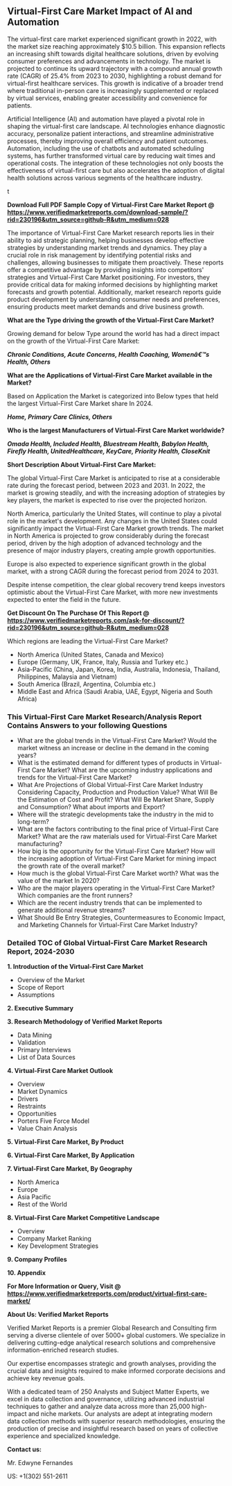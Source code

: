 <h2>Virtual-First Care Market Impact of AI and Automation</h2><p>The virtual-first care market experienced significant growth in 2022, with the market size reaching approximately $10.5 billion. This expansion reflects an increasing shift towards digital healthcare solutions, driven by evolving consumer preferences and advancements in technology. The market is projected to continue its upward trajectory with a compound annual growth rate (CAGR) of 25.4% from 2023 to 2030, highlighting a robust demand for virtual-first healthcare services. This growth is indicative of a broader trend where traditional in-person care is increasingly supplemented or replaced by virtual services, enabling greater accessibility and convenience for patients.</p><p>Artificial Intelligence (AI) and automation have played a pivotal role in shaping the virtual-first care landscape. AI technologies enhance diagnostic accuracy, personalize patient interactions, and streamline administrative processes, thereby improving overall efficiency and patient outcomes. Automation, including the use of chatbots and automated scheduling systems, has further transformed virtual care by reducing wait times and operational costs. The integration of these technologies not only boosts the effectiveness of virtual-first care but also accelerates the adoption of digital health solutions across various segments of the healthcare industry.</p>t</p><p id="" class=""><strong>Download Full PDF Sample Copy of Virtual-First Care Market Report @ <a href="https://www.verifiedmarketreports.com/download-sample/?rid=230196&utm_source=github-R&utm_medium=028" target="_blank">https://www.verifiedmarketreports.com/download-sample/?rid=230196&utm_source=github-R&utm_medium=028</a></strong></p><p>The importance of&nbsp;Virtual-First Care Market research reports lies in their ability to aid strategic planning, helping businesses develop effective strategies by understanding market trends and dynamics. They play a crucial role in risk management by identifying potential risks and challenges, allowing businesses to mitigate them proactively. These reports offer a competitive advantage by providing insights into competitors' strategies and Virtual-First Care Market positioning. For investors, they provide critical data for making informed decisions by highlighting market forecasts and growth potential. Additionally, market research reports guide product development by understanding consumer needs and preferences, ensuring products meet market demands and drive business growth.</p><p><strong>What are the&nbsp;Type driving the growth of the Virtual-First Care Market?</strong></p><p id="" class="">Growing demand for below Type around the world has had a direct impact on the growth of the Virtual-First Care Market:</p><em><strong>Chronic Conditions, Acute Concerns, Health Coaching, Womenâ€™s Health, Others</strong></em></p><strong>What are the&nbsp;Applications&nbsp;of Virtual-First Care Market available in the Market?</strong></p><p id="" class="">Based on Application the Market is categorized into Below types that held the largest Virtual-First Care Market share In 2024.</p><em><strong>Home, Primary Care Clinics, Others</strong></em></p><strong>Who is the largest Manufacturers of Virtual-First Care Market worldwide?</strong></p><p><em><strong>Omada Health, Included Health, Bluestream Health, Babylon Health, Firefly Health, UnitedHealthcare, KeyCare, Priority Health, CloseKnit</strong></em></p><p id="" class=""><strong>Short Description About Virtual-First Care Market:</strong></p><p>The global Virtual-First Care Market is anticipated to rise at a considerable rate during the forecast period, between 2023 and 2031. In 2022, the market is growing steadily, and with the increasing adoption of strategies by key players, the market is expected to rise over the projected horizon.</p><p>North America, particularly the United States, will continue to play a pivotal role in the market's development. Any changes in the United States could significantly impact the Virtual-First Care Market growth trends. The market in North America is projected to grow considerably during the forecast period, driven by the high adoption of advanced technology and the presence of major industry players, creating ample growth opportunities.</p><p>Europe is also expected to experience significant growth in the global market, with a strong CAGR during the forecast period from 2024 to 2031.</p><p>Despite intense competition, the clear global recovery trend keeps investors optimistic about the Virtual-First Care Market, with more new investments expected to enter the field in the future.</p><p id="" class=""><strong>Get Discount On The Purchase Of This Report @ <a href="https://www.verifiedmarketreports.com/ask-for-discount/?rid=230196&utm_source=github-R&utm_medium=028" target="_blank">https://www.verifiedmarketreports.com/ask-for-discount/?rid=230196&utm_source=github-R&utm_medium=028</a></strong></p>Which regions are leading the Virtual-First Care Market?</p><ul><li>North America (United States, Canada and Mexico)</li><li>Europe (Germany, UK, France, Italy, Russia and Turkey etc.)</li><li>Asia-Pacific (China, Japan, Korea, India, Australia, Indonesia, Thailand, Philippines, Malaysia and Vietnam)</li><li>South America (Brazil, Argentina, Columbia etc.)</li><li>Middle East and Africa (Saudi Arabia, UAE, Egypt, Nigeria and South Africa)</li></ul><h3 id="" class="">This Virtual-First Care Market Research/Analysis Report Contains Answers to your following Questions</h3><ul><li>What are the global trends in the Virtual-First Care Market? Would the market witness an increase or decline in the demand in the coming years?</li><li>What is the estimated demand for different types of products in Virtual-First Care Market? What are the upcoming industry applications and trends for the Virtual-First Care Market?</li><li>What Are Projections of Global Virtual-First Care Market Industry Considering Capacity, Production and Production Value? What Will Be the Estimation of Cost and Profit? What Will Be Market Share, Supply and Consumption? What about imports and Export?</li><li>Where will the strategic developments take the industry in the mid to long-term?</li><li>What are the factors contributing to the final price of Virtual-First Care Market? What are the raw materials used for Virtual-First Care Market manufacturing?</li><li>How big is the opportunity for the Virtual-First Care Market? How will the increasing adoption of Virtual-First Care Market for mining impact the growth rate of the overall market?</li><li>How much is the global Virtual-First Care Market worth? What was the value of the market In 2020?</li><li>Who are the major players operating in the Virtual-First Care Market? Which companies are the front runners?</li><li>Which are the recent industry trends that can be implemented to generate additional revenue streams?</li><li>What Should Be Entry Strategies, Countermeasures to Economic Impact, and Marketing Channels for Virtual-First Care Market Industry?</li></ul><h3 id="" class="">Detailed TOC of Global Virtual-First Care Market Research Report, 2024-2030</h3><p id="" class=""><strong>1. Introduction of the Virtual-First Care Market</strong></p><ul><li>Overview of the Market</li><li>Scope of Report</li><li>Assumptions</li></ul><p id="" class=""><strong>2. Executive Summary</strong></p><p id="" class=""><strong>3. Research Methodology of Verified Market Reports</strong></p><ul><li>Data Mining</li><li>Validation</li><li>Primary Interviews</li><li>List of Data Sources</li></ul><p id="" class=""><strong>4. Virtual-First Care Market Outlook</strong></p><ul><li>Overview</li><li>Market Dynamics</li><li>Drivers</li><li>Restraints</li><li>Opportunities</li><li>Porters Five Force Model</li><li>Value Chain Analysis</li></ul><p id="" class=""><strong>5. Virtual-First Care Market, By Product</strong></p><p id="" class=""><strong>6. Virtual-First Care Market, By Application</strong></p><p id="" class=""><strong>7. Virtual-First Care Market, By Geography</strong></p><ul><li>North America</li><li>Europe</li><li>Asia Pacific</li><li>Rest of the World</li></ul><p id="" class=""><strong>8. Virtual-First Care Market Competitive Landscape</strong></p><ul><li>Overview</li><li>Company Market Ranking</li><li>Key Development Strategies</li></ul><p id="" class=""><strong>9. Company Profiles</strong></p><p id="" class=""><strong>10. Appendix</strong></p><p id="" class=""><strong>For More Information or Query, Visit @ <a href="https://www.verifiedmarketreports.com/product/virtual-first-care-market/" target="_blank">https://www.verifiedmarketreports.com/product/virtual-first-care-market/</a></strong></p><p id="" class=""><strong>About Us: Verified Market Reports</strong></p><p id="" class="">Verified Market Reports is a premier Global Research and Consulting firm serving a diverse clientele of over 5000+ global customers. We specialize in delivering cutting-edge analytical research solutions and comprehensive information-enriched research studies.</p><p id="" class="">Our expertise encompasses strategic and growth analyses, providing the crucial data and insights required to make informed corporate decisions and achieve key revenue goals.</p><p id="" class="">With a dedicated team of 250 Analysts and Subject Matter Experts, we excel in data collection and governance, utilizing advanced industrial techniques to gather and analyze data across more than 25,000 high-impact and niche markets. Our analysts are adept at integrating modern data collection methods with superior research methodologies, ensuring the production of precise and insightful research based on years of collective experience and specialized knowledge.</p><p id="" class=""><strong>Contact us:</strong></p><p id="" class="">Mr. Edwyne Fernandes</p><p id="" class="">US: +1(302) 551-2611</p>